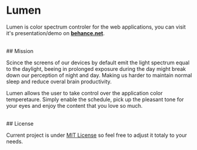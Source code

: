 # Lumen

Lumen is color spectrum controler for the web applications, you can visit it's presentation/demo on [**behance.net**](https://www.behance.net/gallery/44445855/Lumen-The-Widget-of-Light).

<br />
## Mission

Scince the screens of our devices by default emit the light spectrum equal to the daylight, beeing in prolonged exposure during the day might break down our perception of night and day. Making us harder to maintain normal sleep and reduce overal brain productivity.

Lumen allows the user to take control over the application color temperetaure. Simply enable the schedule, pick up the pleasant tone for your eyes and enjoy the content that you love so much. 

<br>
## License

Current project is under [MIT License](https://opensource.org/licenses/MIT) so feel free to adjust it totaly to your needs. 


